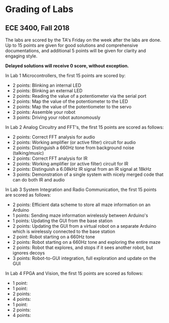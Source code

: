 # Grading of Labs
## ECE 3400, Fall 2018

The labs are scored by the TA's Friday on the week after the labs are done. Up to 15 points are given for good solutions and comprehensive documentations, and additional 5 points will be given for clarity and engaging style.

**Delayed solutions will receive 0 score, without exception.** 

In Lab 1 Microcontrollers, the first 15 points are scored by:

* 2 points: Blinking an internal LED
* 2 points: Blinking an external LED
* 2 points: Reading the value of a potentiometer via the serial port
* 2 points: Map the value of the potentiometer to the LED
* 2 points: Map the value of the potentiometer to the servo
* 2 points: Assemble your robot
* 3 points: Driving your robot autonomously

In Lab 2 Analog Circuitry and FFT's, the first 15 points are scored as follows:

* 2 points: Correct FFT analysis for audio
* 2 points: Working amplifier (or active filter) circuit for audio
* 2 points: Distinguish a 660Hz tone from background noise (talking/music)
* 2 points: Correct FFT analysis for IR
* 2 points: Working amplifier (or active filter) circuit for IR
* 2 points: Distinguish a 6.08kHz IR signal from an IR signal at 18kHz
* 3 points: Demonstration of a single system with nicely merged code that can do both IR and audio

In Lab 3 System Integration and Radio Communication, the first 15 points are scored as follows:

* 2 points: Efficient data scheme to store all maze information on an Arduino
* 1 points: Sending maze information wirelessly between Arduino's
* 1 points: Updating the GUI from the base station
* 2 points: Updating the GUI from a virtual robot on a separate Arduino which is wirelessly connected to the base station
* 2 point: Robot starting on a 660Hz tone
* 2 points: Robot starting on a 660Hz tone and exploring the entire maze
* 2 points: Robot that explores, and stops if it sees another robot, but ignores decoys
* 3 points: Robot-to-GUI integration, full exploration and update on the GUI

In Lab 4 FPGA and Vision, the first 15 points are scored as follows:

* 1 point: 
* 1 point: 
* 2 points: 
* 4 points: 
* 1 point: 
* 2 points: 
* 4 points: 

